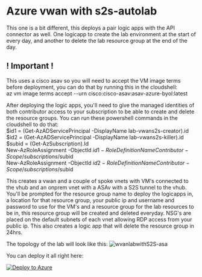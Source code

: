 # Azure vwan with s2s-autolab

This one is a bit different, this deploys a pair logic apps with the API connector as well. One logicapp to create the lab environment at the start of every day, and another to delete the lab resource group at the end of the day. 

## ! Important !  
This uses a cisco asav so you will need to accept the VM image terms before deployment, you can do that by running this in the cloudshell:  
    az vm image terms accept --urn cisco:cisco-asav:asav-azure-byol:latest

After deploying the logic apps, you'll need to give the managed identities of both contributor access to your subscription to be able to create and delete the resource groups. 
You can run these powershell commands in the cloudshell to do that:  
    $id1 = (Get-AzADServicePrincipal -DisplayName lab-vwans2s-creator).id  
    $id2 = (Get-AzADServicePrincipal -DisplayName lab-vwans2s-killer).id  
    $subid = (Get-AzSubscription).Id  
    New-AzRoleAssignment -ObjectId $id1 -RoleDefinitionName Contributor -Scope /subscriptions/$subid  
    New-AzRoleAssignment -ObjectId $id2 -RoleDefinitionName Contributor -Scope /subscriptions/$subid  

This creates a vwan and a couple of spoke vnets with VM's connected to the vhub and an onprem vnet with a ASAv with a S2S tunnel to the vhub. You'll be prompted for the resource group name to deploy the logicapps in, a location for that resource group, your public ip and username and password to use for the VM's and a resource group for the lab resources to be in, this resource group will be created and deleted everyday. NSG's are placed on the default subnets of each vnet allowing RDP access from your public ip. This also creates a logic app that will delete the resource group in 24hrs.

The topology of the lab will look like this:
![wvanlabwithS2S-asa](https://github.com/user-attachments/assets/f5b9686e-c355-4e7c-a383-24dcea9676f8)  

You can deploy it all right here:  

[![Deploy to Azure](https://aka.ms/deploytoazurebutton)](https://portal.azure.com/#create/Microsoft.Template/uri/https%3A%2F%2Fraw.githubusercontent.com%2Fquiveringbacon%2FAzurevwanwiths2s-autolab%2Fmain%2Flabberapp--vwans2s.json)
